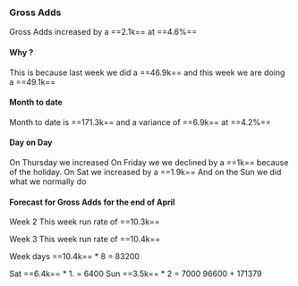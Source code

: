 ###  Gross Adds
Gross Adds increased by a ==2.1k== at  ==4.6%==
#### Why ?
This is because  last week we did a ==46.9k== and this week we are doing a ==49.1k== 

#### Month to date
Month to date is ==171.3k== and a variance of ==6.9k== at ==4.2%==

#### Day on Day
On Thursday we increased 
On Friday we we declined by a ==1k== because of the holiday.
On Sat we increased by a ==1.9k==
And on the Sun we did what we normally do 

#### Forecast for Gross Adds for the end of April

Week 2
This week run rate of ==10.3k==

Week 3 
This week run rate of ==10.4k==

Week days ==10.4k==   * 8 = 83200

Sat ==6.4k== * 1. = 6400
Sun ==3.5k==  * 2 =  7000
96600 + 171379

